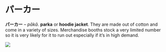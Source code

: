 # パーカー

**パーカー** – *pākā*. **parka** or **hoodie jacket**. They are made out of cotton and come in a variety of sizes. Merchandise booths stock a very limited number so it is very likely for it to run out especially if it’s in high demand.

![](/%E3%83%91%E3%83%BC%E3%82%AB%E3%83%BC/QmGbiOpW.jpg)
